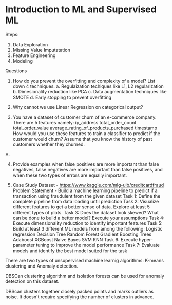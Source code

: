 # Introduction to ML and Supervised ML

Steps:
1. Data Exploration
2. Missing Value Imputatation
3. Feature Engineering
4. Modeling

Questions

1. How do you prevent the overfitting and complexity of a model? List down 4 techniques.
a. Regulaization techiques like L1, L2 regularization
b. Dimesionality reduction like PCA
c. Data augmentation techniques like SMOTE
d. Early stopping to prevent overfitting

2. Why cannot we use Linear Regression on categorical output?

3. You have a dataset of customer churn of an e-commerce company. There are 5 features namely: 
ip_address
total_order_count
total_order_value
average_rating_of_products_purchased
timestamp
	How would you use these features to train a classifier to predict if the customer would churn? Assume that you know the history of past customers whether they churned.

A. 

4. Provide examples when false positives are more important than false negatives, false negatives are more important than false positives, and when these two types of errors are equally important.

5. Case Study
Dataset - https://www.kaggle.com/mlg-ulb/creditcardfraud
Problem Statement - Build a machine learning pipeline to predict if a transaction using fraudulent from the given dataset
Task 1: Define the complete pipeline from data loading until prediction 
Task 2: Visualize different features to get a better sense of data. Explore at least 5 different types of plots.
Task 3: Does the dataset look skewed? What can be done to build a better model? Execute your assumptions 
Task 4: Execute dimensionality reduction to identify important features 
Task 5: Build at least 3 different ML models from among the following:
Logistic regression
Decision Tree
Random Forest
Gradient Boosting Trees
Adaboost
XGBoost
Naive Bayes
SVM
KNN
Task 6: Execute hyper-parameter tuning to improve the model performance 
Task 7: Evaluate models and identify the best model suited for the task 


There are two types of unsupervised machine learnig algorithms: K-means clustering and Anomaly detection. 

DBSCan clustering algorithm and isolation forests can be used for anomaly detection on this dataset.

DBScan clusters together closely packed points and marks outliers as noise. It doesn't require specifying the number of clusters in advance.


